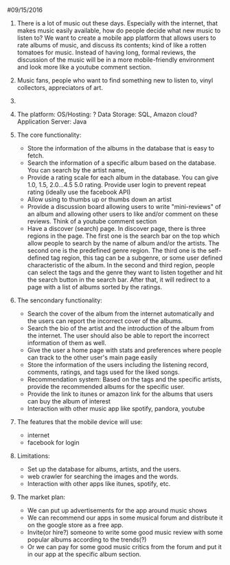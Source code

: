 #09/15/2016
1. There is a lot of music out these days. Especially with the internet, that makes music easily available, how do people decide what new music to listen to? We want to create a mobile app platform that allows users to rate albums of music, and discuss its contents; kind of like a rotten tomatoes for music. Instead of having long, formal reviews, the discussion of the music will be in a more mobile-friendly environment and look more like a youtube comment section.

2. Music fans, people who want to find something new to listen to, vinyl collectors, appreciators of art.

3.

4. The platform:
OS/Hosting: ?
Data Storage: SQL, Amazon cloud?
Application Server: Java

5. The core functionality:
    - Store the information of the albums in the database that is easy to fetch.
    - Search the information of a specific album based on the database. You can search by the artist name,
    -  Provide a rating scale for each album in the database. You can give 1.0, 1.5, 2.0...4.5 5.0 rating. Provide user login to prevent repeat rating (ideally use the facebook API)
    - Allow using to thumbs up or thumbs down an artist
    - Provide a discussion board allowing users to write "mini-reviews" of an album and allowing other users  to like and/or comment on these reviews. Think of a youtube comment section
    - Have a discover (search) page. In discover page, there is three regions in the page. The first one is the search bar on the top which allow people to search by the name of album and/or the artists. The second one is the predefined genre region. The third one is the self-defined tag region, this tag can be a subgenre, or some user defined characteristic of the album.
In the second and third region, people can select the tags and the genre they want to listen together and hit the search button in the search bar. After that, it will redirect to a page with a list of albums sorted by the ratings.

6. The sencondary functionality:
    - Search the cover of the album from the internet automatically and the users can report the incorrect cover of the albums.
    - Search the bio of the artist and the introduction of the album from the internet. The user should also be able to report the incorrect information of them as well.
    - Give the user a home page with stats and preferences where people can track to the other user's main page easily
    - Store the information of the users including the listening record, comments, ratings, and tags used for the liked songs.
    - Recommendation system: Based on the tags and the specific artists, provide the recommended albums for the specific user.
    - Provide the link to itunes or amazon link for the albums that users can buy the album of interest
    - Interaction with other music app like spotify, pandora, youtube

7. The features that the mobile device will use:
    - internet
    - facebook for login

8. Limitations:
    - Set up the database for albums, artists, and the users.
    - web crawler for searching the images and the words.
    - Interaction with other apps like itunes, spotify, etc.

9. The market plan:
    - We can put up advertisements for the app around music shows
    - We can recommend our apps in some musical forum and distribute it on the google store as a free app.
    - Invite(or hire?) someone to write some good music review with some popular albums according to the trends(?)
    - Or we can pay for some good music critics from the forum and put it in our app at the specific album section.
